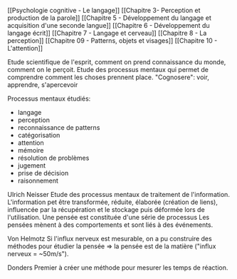 
[[Psychologie cognitive - Le langage]]
[[Chapitre 3- Perception et production de la parole]]
[[Chapitre 5 - Développement du langage et acquisition d'une seconde langue]]
[[Chapitre 6 - Développement du langage écrit]]
[[Chapitre 7 - Langage et cerveau]]
[[Chapitre 8 - La perception]]
[[Chapitre 09 - Patterns, objets et visages]]
[[Chapitre 10 - L'attention]]

Etude scientifique de l'esprit, comment on prend connaissance du monde, comment on le perçoit.
Etude des processus mentaux qui permet de comprendre comment les choses prennent place.
"Cognosere": voir, apprendre, s'apercevoir


Processus mentaux étudiés:
- langage
- perception
- reconnaissance de patterns
- catégorisation
- attention
- mémoire
- résolution de problèmes
- jugement
- prise de décision
- raisonnement


Ulrich Neisser
Etude des processus mentaux de traitement de l'information.
L'information pet être transformée, réduite, élaborée (création de liens), influencée par la récupération et le stockage puis déformée lors de l'utilisation.
	Une pensée est constituée d'une série de processus
	Les pensées mènent à des comportements et sont liés à des événements. 


Von Helmotz 
Si l'influx nerveux est mesurable, on a pu construire des méthodes pour étudier la pensée => la pensée est de la matière ("influx nerveux = ~50m/s").

Donders 
Premier à créer une méthode pour mesurer les temps de réaction. 



